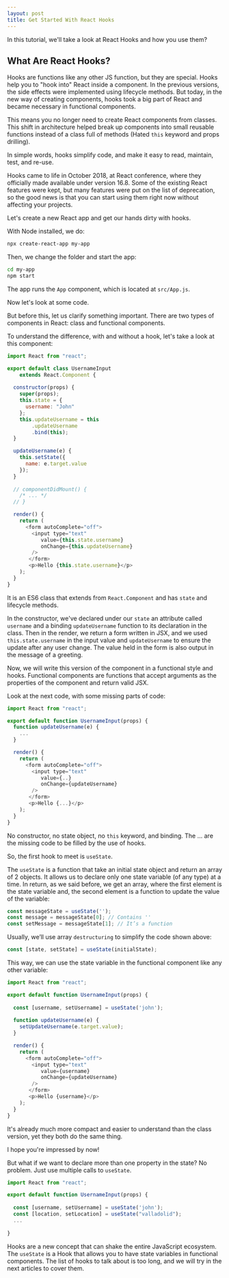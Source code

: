 ```yaml
---
layout: post
title: Get Started With React Hooks
---
```


In this tutorial, we'll take a look at React Hooks and how you use them?

## What Are React Hooks?

Hooks are functions like any other JS function, but they are special. Hooks help you to "hook into" React inside a component. In the previous versions, the side effects were implemented using lifecycle methods. But today, in the new way of creating components, hooks took a big part of React and became necessary in functional components.

This means you no longer need to create React components from classes. This shift in architecture helped break up components into small reusable functions instead of a class full of methods (Hated `this` keyword and props drilling). 

In simple words, hooks simplify code, and make it easy to read, maintain, test, and re-use.

Hooks came to life in October 2018, at React conference, where they officially made available under version 16.8. Some of the existing React features were kept, but many features were put on the list of deprecation, so the good news is that you can start using them right now without affecting your projects.

Let's create a new React app and get our hands dirty with hooks.

With Node installed, we do:

```bash
npx create-react-app my-app
```

Then, we change the folder and start the app:

```bash
cd my-app
npm start
```

The app runs the `App` component, which is located at `src/App.js`.

Now let's look at some code. 

But before this, let us clarify something important. There are two types of components in React: class and functional components.

To understand the difference, with and without a hook, let's take a look at this component:

```javascript
import React from "react";

export default class UsernameInput 
    extends React.Component {
        
  constructor(props) {
    super(props);
    this.state = {
      username: "John"
    };
    this.updateUsername = this
        .updateUsername
        .bind(this);
  }

  updateUsername(e) {
    this.setState({
      name: e.target.value
    });
  }
        
  // componentDidMount() {
    /* ... */
  // }      

  render() {
    return (
      <form autoComplete="off">
        <input type="text"
           value={this.state.username}
           onChange={this.updateUsername}
        />
       </form>
       <p>Hello {this.state.username}</p>
    );
  }
}
```

It is an ES6 class that extends from `React.Component` and has `state` and lifecycle methods.

In the constructor, we've declared under our `state` an attribute called `username` and a binding `updateUsername` function to its declaration in the class. Then in the render, we return a form written in JSX, and we used `this.state.username` in the input value and `updateUsername` to ensure the update after any user change. The value held in the form is also output in the message of a greeting.

Now, we will write this version of the component in a functional style and hooks. Functional components are functions that accept arguments as the properties of the component and return valid JSX.

Look at the next code, with some missing parts of code:

```javascript
import React from "react";

export default function UsernameInput(props) { 
  function updateUsername(e) {
    ...
  }

  render() {
    return (
      <form autoComplete="off">
        <input type="text"
           value={..}
           onChange={updateUsername}
        />
       </form>
       <p>Hello {...}</p>
    );
  }
}
```

No constructor, no state object, no `this` keyword, and binding. The ... are the missing code to be filled by the use of hooks.

So, the first hook to meet is `useState`. 

The `useState` is a function that take an initial state object and return an array of 2 objects. It allows us to declare only one state variable (of any type) at a time. In return, as we said before, we get an array, where the first element is the state variable and, the second element is a function to update the value of the variable:

```javascript
const messageState = useState('');
const message = messageState[0]; // Contains ''
const setMessage = messageState[1]; // It’s a function
```

Usually, we’ll use array `destructuring` to simplify the code shown above:

```javascript
const [state, setState] = useState(initialState);
```

This way, we can use the state variable in the functional component like any other variable:

```javascript
import React from "react";

export default function UsernameInput(props) {
    
  const [username, setUsername] = useState('john');
    
  function updateUsername(e) {
    setUpdateUsername(e.target.value);
  }

  render() {
    return (
      <form autoComplete="off">
        <input type="text"
           value={username}
           onChange={updateUsername}
        />
       </form>
       <p>Hello {username}</p>
    );
  }
}
```

It's already much more compact and easier to understand than the class version, yet they both do the same thing. 

I hope you're impressed by now! 

But what if we want to declare more than one property in the state? No problem. Just use multiple calls to `useState`.

```javascript
import React from "react";

export default function UsernameInput(props) {
    
  const [username, setUsername] = useState('john');
  const [location, setLocation] = useState("valladolid");
  ...
  
}
```

Hooks are a new concept that can shake the entire JavaScript ecosystem. The `useState` is a Hook that allows you to have state variables in functional components. The list of hooks to talk about is too long, and we will try in the next articles to cover them.
